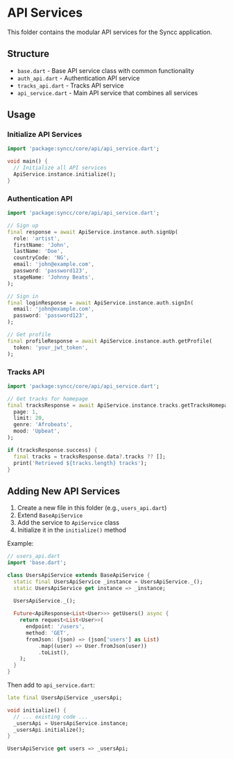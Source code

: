 # API Services

This folder contains the modular API services for the Syncc application.

## Structure

- `base.dart` - Base API service class with common functionality
- `auth_api.dart` - Authentication API service
- `tracks_api.dart` - Tracks API service
- `api_service.dart` - Main API service that combines all services

## Usage

### Initialize API Services

```dart
import 'package:syncc/core/api/api_service.dart';

void main() {
  // Initialize all API services
  ApiService.instance.initialize();
}
```

### Authentication API

```dart
import 'package:syncc/core/api/api_service.dart';

// Sign up
final response = await ApiService.instance.auth.signUp(
  role: 'artist',
  firstName: 'John',
  lastName: 'Doe',
  countryCode: 'NG',
  email: 'john@example.com',
  password: 'password123',
  stageName: 'Johnny Beats',
);

// Sign in
final loginResponse = await ApiService.instance.auth.signIn(
  email: 'john@example.com',
  password: 'password123',
);

// Get profile
final profileResponse = await ApiService.instance.auth.getProfile(
  token: 'your_jwt_token',
);
```

### Tracks API

```dart
import 'package:syncc/core/api/api_service.dart';

// Get tracks for homepage
final tracksResponse = await ApiService.instance.tracks.getTracksHomepage(
  page: 1,
  limit: 20,
  genre: 'Afrobeats',
  mood: 'Upbeat',
);

if (tracksResponse.success) {
  final tracks = tracksResponse.data?.tracks ?? [];
  print('Retrieved ${tracks.length} tracks');
}
```

## Adding New API Services

1. Create a new file in this folder (e.g., `users_api.dart`)
2. Extend `BaseApiService`
3. Add the service to `ApiService` class
4. Initialize it in the `initialize()` method

Example:

```dart
// users_api.dart
import 'base.dart';

class UsersApiService extends BaseApiService {
  static final UsersApiService _instance = UsersApiService._();
  static UsersApiService get instance => _instance;
  
  UsersApiService._();

  Future<ApiResponse<List<User>>> getUsers() async {
    return request<List<User>>(
      endpoint: '/users',
      method: 'GET',
      fromJson: (json) => (json['users'] as List)
          .map((user) => User.fromJson(user))
          .toList(),
    );
  }
}
```

Then add to `api_service.dart`:

```dart
late final UsersApiService _usersApi;

void initialize() {
  // ... existing code ...
  _usersApi = UsersApiService.instance;
  _usersApi.initialize();
}

UsersApiService get users => _usersApi;
```
